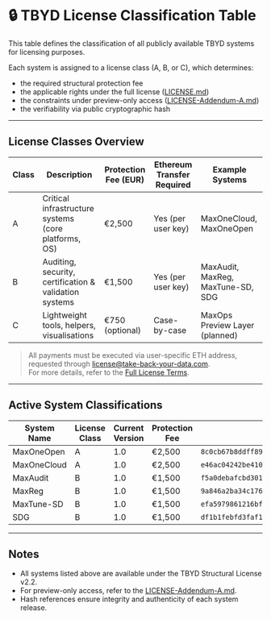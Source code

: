 # 🔒 TBYD License Classification Table

This table defines the classification of all publicly available TBYD systems for licensing purposes.

Each system is assigned to a license class (A, B, or C), which determines:

- the required structural protection fee
- the applicable rights under the full license ([LICENSE.md](./LICENSE.md))
- the constraints under preview-only access ([LICENSE-Addendum-A.md](./LICENSE-Addendum-A.md))
- the verifiability via public cryptographic hash

---

## License Classes Overview

| Class | Description                                         | Protection Fee (EUR) | Ethereum Transfer Required | Example Systems                     |
|-------|-----------------------------------------------------|----------------------|----------------------------|-------------------------------------|
| A     | Critical infrastructure systems (core platforms, OS) | €2,500               | Yes (per user key)         | MaxOneCloud, MaxOneOpen             |
| B     | Auditing, security, certification & validation systems | €1,500               | Yes (per user key)         | MaxAudit, MaxReg, MaxTune-SD, SDG   |
| C     | Lightweight tools, helpers, visualisations          | €750 (optional)      | Case-by-case               | MaxOps Preview Layer (planned)      |

> All payments must be executed via user-specific ETH address, requested through license@take-back-your-data.com.  
> For more details, refer to the [Full License Terms](./LICENSE.md).

---

## Active System Classifications

| System Name | License Class | Current Version | Protection Fee | SHA256 Hash |
|-------------|---------------|-----------------|----------------|-------------|
| MaxOneOpen  | A             | 1.0             | €2,500         | `8c0cb67b8ddff8961b1e89679d81d6f3086867d606a23b77c4bf69a3a44c5500` |
| MaxOneCloud | A             | 1.0             | €2,500         | `e46ac04242be4103bbe5ca1402e325d981c3a2d5ebda0abe3d3fe5eb0b83e258` |
| MaxAudit    | B             | 1.0             | €1,500         | `f5a0debafcbd301aff2e5ef65f76f9a482697ab8f281b950c0e634fabfed9fac` |
| MaxReg      | B             | 1.0             | €1,500         | `9a846a2ba34c1761c748d6293074581ef0c1648fb2d3ba17d671c3df75bd996a` |
| MaxTune-SD  | B             | 1.0             | €1,500         | `efa5979861216bfee36d2593cef65fca74df09a4a5a25d2cd691831be8c23598` |
| SDG         | B             | 1.0             | €1,500         | `df1b1febfd3faf109549daa57456686053fc1812630790a022e10e9b3efee8c9` |

---

## Notes

- All systems listed above are available under the TBYD Structural License v2.2.
- For preview-only access, refer to the [LICENSE-Addendum-A.md](./LICENSE-Addendum-A.md).
- Hash references ensure integrity and authenticity of each system release.
